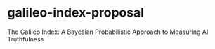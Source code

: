 # galileo-index-proposal
The Galileo Index: A Bayesian Probabilistic Approach to Measuring AI Truthfulness
